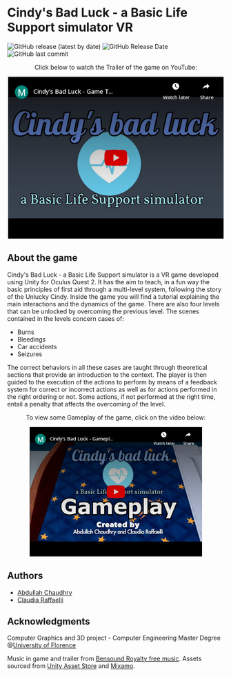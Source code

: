 # Cindy's Bad Luck - a Basic Life Support simulator VR
![GitHub release (latest by date)](https://img.shields.io/github/v/release/ClaudiaRaffaelli/Cindy-s-Bad-Luck-BLS-VR)
![GitHub Release Date](https://img.shields.io/github/release-date/ClaudiaRaffaelli/Cindy-s-Bad-Luck-BLS-VR)
![GitHub last commit](https://img.shields.io/github/last-commit/ClaudiaRaffaelli/Cindy-s-Bad-Luck-BLS-VR)

<p align="center">
Click below to watch the Trailer of the game on YouTube:
</p>
<p align="center">
  <a href="https://youtu.be/3GcsgZTIsxM"><img src="https://github.com/ClaudiaRaffaelli/Cindy-s-Bad-Luck-BLS-VR/blob/master/embed.png?raw=true" alt="Cindy's Bad Luck trailer" width="500"></a>
</p>

## About the game
Cindy's Bad Luck - a Basic Life Support simulator is a VR game developed using Unity for Oculus Quest 2. It has the aim to teach, in a fun way the basic principles of first aid through a multi-level system, following the story of the Unlucky Cindy. Inside the game you will find a tutorial explaining the main interactions and the dynamics of the game. There are also four levels that can be unlocked by overcoming the previous level. The scenes contained in the levels concern cases of:
- Burns
- Bleedings
- Car accidents
- Seizures

The correct behaviors in all these cases are taught through theoretical sections that provide an introduction to the context. The player is then guided to the execution of the actions to perform by means of a feedback system for correct or incorrect actions as well as for actions performed in the right ordering or not. Some actions, if not performed at the right time, entail a penalty that affects the overcoming of the level. 

<p align="center">
To view some Gameplay of the game, click on the video below:
</p>
<p align="center">
  <a href="https://youtu.be/S_xC_7udQrA"><img src="https://github.com/ClaudiaRaffaelli/Cindy-s-Bad-Luck-BLS-VR/blob/master/embed_gameplay.png?raw=true" alt="Cindy's Bad Luck gameplay" width="400" ></a>
</p>

## Authors
- [Abdullah Chaudhry](https://github.com/chabdullah)
- [Claudia Raffaelli](https://github.com/ClaudiaRaffaelli)

## Acknowledgments
Computer Graphics and 3D project - Computer Engineering Master Degree @[University of Florence](https://www.unifi.it/changelang-eng.html)

Music in game and trailer from [Bensound Royalty free music](https://www.bensound.com/royalty-free-music).
Assets sourced from [Unity Asset Store](https://assetstore.unity.com) and [Mixamo](https://www.mixamo.com).
